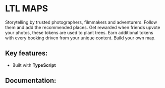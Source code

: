 # LTL MAPS

Storytelling by trusted photographers, filmmakers and adventurers. Follow them and add the recommended places. Get rewarded when friends upvote your photos, these tokens are used to plant trees. Earn additional tokens with every booking driven from your unique content. Build your own map.

## Key features:
 
- Built with **TypeScript**

## Documentation:

